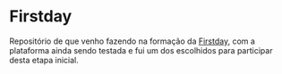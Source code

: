 # Firstday

Repositório de que venho fazendo na formação da [Firstday](https://www.firstday.tech/), com
a plataforma ainda sendo testada e fui um dos escolhidos para participar desta etapa inicial.
